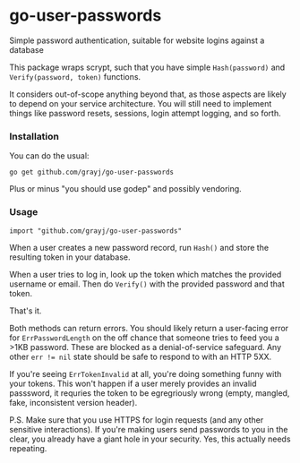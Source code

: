 # go-user-passwords
Simple password authentication, suitable for website logins against a database

This package wraps scrypt, such that you have simple `Hash(password)` and `Verify(password, token)` functions.

It considers out-of-scope anything beyond that, as those aspects are likely to depend on your service architecture. You will still need to implement things like password resets, sessions, login attempt logging, and so forth.

### Installation

You can do the usual:

    go get github.com/grayj/go-user-passwords

Plus or minus "you should use godep" and possibly vendoring.

### Usage

    import "github.com/grayj/go-user-passwords"

When a user creates a new password record, run `Hash()` and store the resulting token in your database.

When a user tries to log in, look up the token which matches the provided username or email. Then do `Verify()` with the provided password and that token.

That's it.

Both methods can return errors. You should likely return a user-facing error for `ErrPasswordLength` on the off chance that someone tries to feed you a >1KB password. These are blocked as a denial-of-service safeguard. Any other `err != nil` state should be safe to respond to with an HTTP 5XX.

If you're seeing `ErrTokenInvalid` at all, you're doing something funny with your tokens. This won't happen if a user merely provides an invalid passsword, it requries the token to be egregriously wrong (empty, mangled, fake, inconsistent version header).

P.S. Make sure that you use HTTPS for login requests (and any other sensitive interactions). If you're making users send passwords to you in the clear, you already have a giant hole in your security. Yes, this actually needs repeating.

